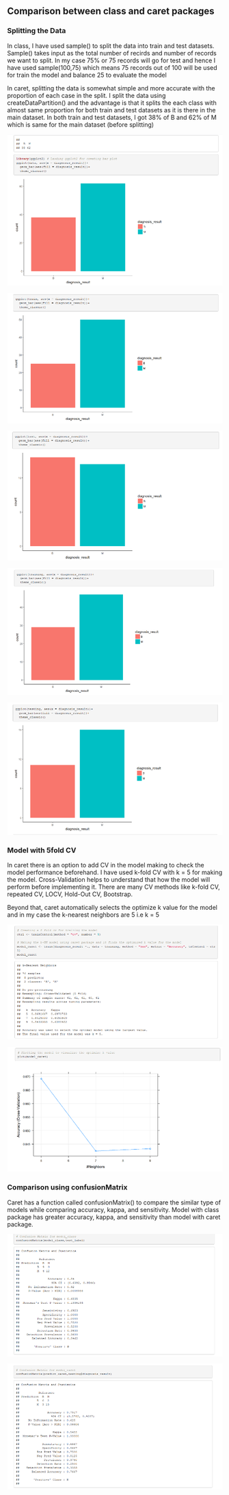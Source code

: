 ## Comparison between class and caret packages

### Splitting the Data
In class, I have used sample() to split the data into train and test datasets. Sample() takes input as the total number of recirds and number of records we want to split. In my case 75% or 75 records will go for test and hence I have used sample(100,75) which means 75 records out of 100 will be used for train the model and balance 25 to evaluate the model

In caret, splitting the data is somewhat simple and more accurate with the proportion of each case in the split. I split the data using createDataPartition() and the advantage is that it splits the each class with almost same proportion for both train and test datasets as it is there in the main dataset. In both train and test datasets, I got 38% of B and 62% of M which is same for the main dataset (before splitting)

![ggplot for dataset](https://github.com/rohitraturi/Supervised-Machine-Learning/blob/master/Assignments/Assignment3/Model-Comparison/ggplot%20for%20dataset.png)

![ggplot for train dataset](https://github.com/rohitraturi/Supervised-Machine-Learning/blob/master/Assignments/Assignment3/Model-Comparison/ggplot%20for%20train%20dataset.png)

![ggplot for test dataset](https://github.com/rohitraturi/Supervised-Machine-Learning/blob/master/Assignments/Assignment3/Model-Comparison/ggplot%20for%20test%20dataset.png)

![ggplot for training dataset](https://github.com/rohitraturi/Supervised-Machine-Learning/blob/master/Assignments/Assignment3/Model-Comparison/ggplot%20for%20training%20dataset.png)

![ggplot for testing dataset](https://github.com/rohitraturi/Supervised-Machine-Learning/blob/master/Assignments/Assignment3/Model-Comparison/ggplot%20for%20testing%20dataset.png)

### Model with 5fold CV
In caret there is an option to add CV in the model making to check the model performance beforehand. I have used k-fold CV with k = 5 for making the model. Cross-Validation helps to understand that how the model will perform before implementing it. There are many CV methods like k-fold CV, repeated CV, LOCV, Hold-Out CV, Bootstrap.

Beyond that, caret automatically selects the optimize k value for the model and in my case the k-nearest neighbors are 5 i.e k = 5

![5fold CV](https://github.com/rohitraturi/Supervised-Machine-Learning/blob/master/Assignments/Assignment3/Model-Comparison/5fold%20CV.png)

![optimize k value](https://github.com/rohitraturi/Supervised-Machine-Learning/blob/master/Assignments/Assignment3/Model-Comparison/optimize%20k%20value.png)

### Comparison using confusionMatrix
Caret has a function called confusionMatrix() to compare the similar type of models while comparing accuracy, kappa, and sensitivity. Model with class package has greater accuracy, kappa, and sensitivity than model with caret package.

![Confusion Matrix for class](https://github.com/rohitraturi/Supervised-Machine-Learning/blob/master/Assignments/Assignment3/Model-Comparison/Confusion%20Matrix%20for%20class.png)

![Confusion Matrix for caret](https://github.com/rohitraturi/Supervised-Machine-Learning/blob/master/Assignments/Assignment3/Model-Comparison/Confusion%20Matrix%20for%20caret.png)
